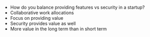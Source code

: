 * How do you balance providing features vs security in a startup?
* Collaborative work allocations
* Focus on providing value
* Security provides value as well
* More value in the long term than in short term
